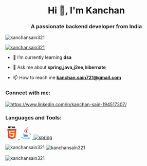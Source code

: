 <h1 align="center">Hi 👋, I'm Kanchan</h1>
<h3 align="center">A passionate backend developer from India</h3>

<p align="left"> <img src="https://komarev.com/ghpvc/?username=kanchansain321&label=Profile%20views&color=0e75b6&style=flat" alt="kanchansain321" /> </p>

<p align="left"> <a href="https://github.com/ryo-ma/github-profile-trophy"><img src="https://github-profile-trophy.vercel.app/?username=kanchansain321" alt="kanchansain321" /></a> </p>

- 🌱 I’m currently learning **dsa**

- 💬 Ask me about **spring,java,j2ee,hibernate**

- 📫 How to reach me **kanchan.sain721@gmail.com**

<h3 align="left">Connect with me:</h3>
<p align="left">
<a href="https://linkedin.com/in/https://www.linkedin.com/in/kanchan-sain-194517307/" target="blank"><img align="center" src="https://raw.githubusercontent.com/rahuldkjain/github-profile-readme-generator/master/src/images/icons/Social/linked-in-alt.svg" alt="https://www.linkedin.com/in/kanchan-sain-194517307/" height="30" width="40" /></a>
</p>

<h3 align="left">Languages and Tools:</h3>
<p align="left"> <a href="https://www.w3.org/html/" target="_blank" rel="noreferrer"> <img src="https://raw.githubusercontent.com/devicons/devicon/master/icons/html5/html5-original-wordmark.svg" alt="html5" width="40" height="40"/> </a> <a href="https://www.java.com" target="_blank" rel="noreferrer"> <img src="https://raw.githubusercontent.com/devicons/devicon/master/icons/java/java-original.svg" alt="java" width="40" height="40"/> </a> <a href="https://spring.io/" target="_blank" rel="noreferrer"> <img src="https://www.vectorlogo.zone/logos/springio/springio-icon.svg" alt="spring" width="40" height="40"/> </a> </p>

<p><img align="left" src="https://github-readme-stats.vercel.app/api/top-langs?username=kanchansain321&show_icons=true&locale=en&layout=compact" alt="kanchansain321" /></p>

<p>&nbsp;<img align="center" src="https://github-readme-stats.vercel.app/api?username=kanchansain321&show_icons=true&locale=en" alt="kanchansain321" /></p>

<p><img align="center" src="https://github-readme-streak-stats.herokuapp.com/?user=kanchansain321&" alt="kanchansain321" /></p>
